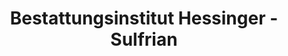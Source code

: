 ---
title: "Bestattungsinstitut Hessinger - Sulfrian"
url: /gau-odernheim/bestattungsinstitut-hessinger-sulfrian/
shop: Bestattungen
---